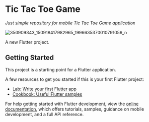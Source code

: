 # **Tic Tac Toe Game**

*Just simple repository for mobile Tic Tac Toe Game application*

![350909343_150918417982965_1996635370010791059_n](https://github.com/meriamBenaliFellague/TicTacToeGame/assets/125749607/c8768057-ac75-4b9b-ad42-dc0cc16beb27)


A new Flutter project.

## Getting Started

This project is a starting point for a Flutter application.

A few resources to get you started if this is your first Flutter project:

- [Lab: Write your first Flutter app](https://docs.flutter.dev/get-started/codelab)
- [Cookbook: Useful Flutter samples](https://docs.flutter.dev/cookbook)

For help getting started with Flutter development, view the
[online documentation](https://docs.flutter.dev/), which offers tutorials,
samples, guidance on mobile development, and a full API reference.
